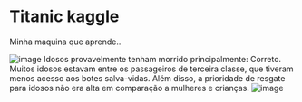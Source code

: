 # Titanic kaggle
Minha maquina que aprende..


![image](https://github.com/maferrepy/Titanic_kaggle/assets/84424157/7ffa9d18-cbfd-47b5-8d11-ad3c6e6a5f83)
Idosos provavelmente tenham morrido principalmente: Correto. Muitos idosos estavam entre os passageiros de terceira classe, que tiveram menos acesso aos botes salva-vidas. Além disso, a prioridade de resgate para idosos não era alta em comparação a mulheres e crianças.
![image](https://github.com/maferrepy/Titanic_kaggle/assets/84424157/457506bb-64e7-4bb1-ba16-3a64c9443dd6)
